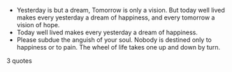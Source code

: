  - Yesterday is but a dream, Tomorrow is only a vision. But today well lived makes every yesterday a dream of happiness, and every tomorrow a vision of hope.
 - Today well lived makes every yesterday a dream of happiness.
 - Please subdue the anguish of your soul. Nobody is destined only to happiness or to pain. The wheel of life takes one up and down by turn.

3 quotes